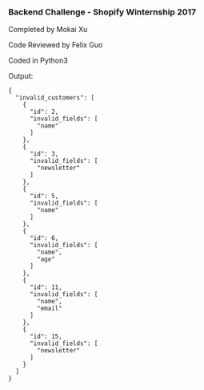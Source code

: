### Backend Challenge - Shopify Winternship 2017
Completed by Mokai Xu

Code Reviewed by Felix Guo

Coded in Python3


Output:
```
{
  "invalid_customers": [
    {
      "id": 2,
      "invalid_fields": [
        "name"
      ]
    },
    {
      "id": 3,
      "invalid_fields": [
        "newsletter"
      ]
    },
    {
      "id": 5,
      "invalid_fields": [
        "name"
      ]
    },
    {
      "id": 6,
      "invalid_fields": [
        "name",
        "age"
      ]
    },
    {
      "id": 11,
      "invalid_fields": [
        "name",
        "email"
      ]
    },
    {
      "id": 15,
      "invalid_fields": [
        "newsletter"
      ]
    }
  ]
}
```
